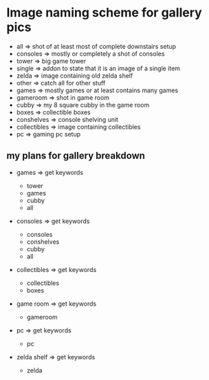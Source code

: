 # Image naming scheme for gallery pics

- all => shot of at least most of complete downstairs setup
- consoles => mostly or completely a shot of consoles
- tower => big game tower
- single => addon to state that it is an image of a single item
- zelda => image containing old zelda shelf
- other => catch all for other stuff
- games => mostly games or at least contains many games
- gameroom => shot in game room
- cubby => my 8 square cubby in the game room
- boxes => collectible boxes
- conshelves => console shelving unit
- collectibles => image containing collectibles
- pc => gaming pc setup

## my plans for gallery breakdown
- games => get keywords
  - tower
  - games
  - cubby
  - all

- consoles => get keywords
  - consoles
  - conshelves
  - cubby
  - all

- collectibles => get keywords
  - collectibles
  - boxes

- game room => get keywords
  - gameroom

- pc => get keywords
  - pc

- zelda shelf => get keywords
  - zelda